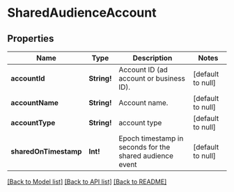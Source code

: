 # SharedAudienceAccount

## Properties
Name | Type | Description | Notes
------------ | ------------- | ------------- | -------------
**accountId** | **String!** | Account ID (ad account or business ID). | [default to null]
**accountName** | **String!** | Account name. | [default to null]
**accountType** | **String!** | account type | [default to null]
**sharedOnTimestamp** | **Int!** | Epoch timestamp in seconds for the shared audience event | [default to null]

[[Back to Model list]](../README.md#documentation-for-models) [[Back to API list]](../README.md#documentation-for-api-endpoints) [[Back to README]](../README.md)


